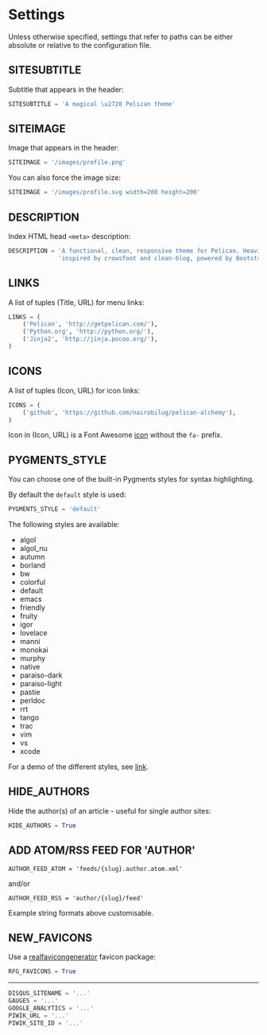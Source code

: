 # Settings

Unless otherwise specified, settings that refer to paths can be either absolute or relative to the configuration file.

## SITESUBTITLE

Subtitle that appears in the header:

```python
SITESUBTITLE = 'A magical \u2728 Pelican theme'
```

## SITEIMAGE

Image that appears in the header:

```python
SITEIMAGE = '/images/profile.png'
```

You can also force the image size:

```python
SITEIMAGE = '/images/profile.svg width=200 height=200'
```

## DESCRIPTION

Index HTML head `<meta>` description:

```python
DESCRIPTION = 'A functional, clean, responsive theme for Pelican. Heavily ' \
              'inspired by crowsfoot and clean-blog, powered by Bootstrap.'
```

## LINKS

A list of tuples (Title, URL) for menu links:

```python
LINKS = (
    ('Pelican', 'http://getpelican.com/'),
    ('Python.org', 'http://python.org/'),
    ('Jinja2', 'http://jinja.pocoo.org/'),
)
```

## ICONS

A list of tuples (Icon, URL) for icon links:

```python
ICONS = (
    ('github', 'https://github.com/nairobilug/pelican-alchemy'),
)
```

Icon in (Icon, URL) is a Font Awesome [icon](http://fontawesome.io/icons/) without the `fa-` prefix.

## PYGMENTS_STYLE

You can choose one of the built-in Pygments styles for syntax highlighting.

By default the `default` style is used:

```python
PYGMENTS_STYLE = 'default'
```

The following styles are available:

- algol
- algol_nu
- autumn
- borland
- bw
- colorful
- default
- emacs
- friendly
- fruity
- igor
- lovelace
- manni
- monokai
- murphy
- native
- paraiso-dark
- paraiso-light
- pastie
- perldoc
- rrt
- tango
- trac
- vim
- vs
- xcode

For a demo of the different styles, see [link](http://pygments.org/demo/).

## HIDE_AUTHORS

Hide the author(s) of an article - useful for single author sites:

```python
HIDE_AUTHORS = True
```

## ADD ATOM/RSS FEED FOR 'AUTHOR'

```
AUTHOR_FEED_ATOM = 'feeds/{slug}.author.atom.xml'
```

and/or

```
AUTHOR_FEED_RSS = 'author/{slug}/feed'
```

Example string formats above customisable.

## NEW_FAVICONS

Use a [realfavicongenerator](https://realfavicongenerator.net/blog/new-favicon-package-less-is-more/) favicon package:

```python
RFG_FAVICONS = True
```

---

```python
DISQUS_SITENAME = '...'
GAUGES = '...'
GOOGLE_ANALYTICS = '...'
PIWIK_URL = '...'
PIWIK_SITE_ID = '...'
```
